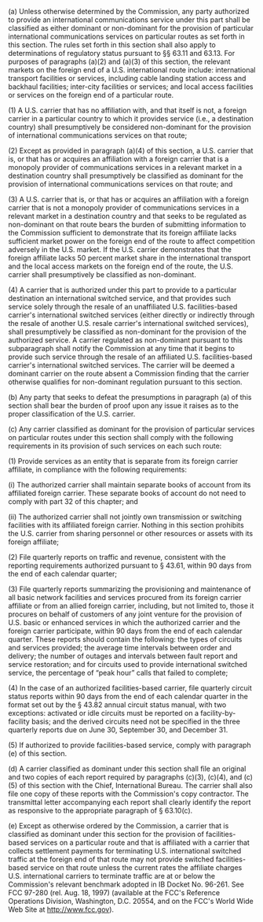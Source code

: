 (a) Unless otherwise determined by the Commission, any party authorized to provide an international communications service under this part shall be classified as either dominant or non-dominant for the provision of particular international communications services on particular routes as set forth in this section. The rules set forth in this section shall also apply to determinations of regulatory status pursuant to §§ 63.11 and 63.13. For purposes of paragraphs (a)(2) and (a)(3) of this section, the relevant markets on the foreign end of a U.S. international route include: international transport facilities or services, including cable landing station access and backhaul facilities; inter-city facilities or services; and local access facilities or services on the foreign end of a particular route.

(1) A U.S. carrier that has no affiliation with, and that itself is not, a foreign carrier in a particular country to which it provides service (i.e., a destination country) shall presumptively be considered non-dominant for the provision of international communications services on that route;

(2) Except as provided in paragraph (a)(4) of this section, a U.S. carrier that is, or that has or acquires an affiliation with a foreign carrier that is a monopoly provider of communications services in a relevant market in a destination country shall presumptively be classified as dominant for the provision of international communications services on that route; and

(3) A U.S. carrier that is, or that has or acquires an affiliation with a foreign carrier that is not a monopoly provider of communications services in a relevant market in a destination country and that seeks to be regulated as non-dominant on that route bears the burden of submitting information to the Commission sufficient to demonstrate that its foreign affiliate lacks sufficient market power on the foreign end of the route to affect competition adversely in the U.S. market. If the U.S. carrier demonstrates that the foreign affiliate lacks 50 percent market share in the international transport and the local access markets on the foreign end of the route, the U.S. carrier shall presumptively be classified as non-dominant.

(4) A carrier that is authorized under this part to provide to a particular destination an international switched service, and that provides such service solely through the resale of an unaffiliated U.S. facilities-based carrier's international switched services (either directly or indirectly through the resale of another U.S. resale carrier's international switched services), shall presumptively be classified as non-dominant for the provision of the authorized service. A carrier regulated as non-dominant pursuant to this subparagraph shall notify the Commission at any time that it begins to provide such service through the resale of an affiliated U.S. facilities-based carrier's international switched services. The carrier will be deemed a dominant carrier on the route absent a Commission finding that the carrier otherwise qualifies for non-dominant regulation pursuant to this section.

(b) Any party that seeks to defeat the presumptions in paragraph (a) of this section shall bear the burden of proof upon any issue it raises as to the proper classification of the U.S. carrier.

(c) Any carrier classified as dominant for the provision of particular services on particular routes under this section shall comply with the following requirements in its provision of such services on each such route:

(1) Provide services as an entity that is separate from its foreign carrier affiliate, in compliance with the following requirements:

(i) The authorized carrier shall maintain separate books of account from its affiliated foreign carrier. These separate books of account do not need to comply with part 32 of this chapter; and

(ii) The authorized carrier shall not jointly own transmission or switching facilities with its affiliated foreign carrier. Nothing in this section prohibits the U.S. carrier from sharing personnel or other resources or assets with its foreign affiliate;

(2) File quarterly reports on traffic and revenue, consistent with the reporting requirements authorized pursuant to § 43.61, within 90 days from the end of each calendar quarter;

(3) File quarterly reports summarizing the provisioning and maintenance of all basic network facilities and services procured from its foreign carrier affiliate or from an allied foreign carrier, including, but not limited to, those it procures on behalf of customers of any joint venture for the provision of U.S. basic or enhanced services in which the authorized carrier and the foreign carrier participate, within 90 days from the end of each calendar quarter. These reports should contain the following: the types of circuits and services provided; the average time intervals between order and delivery; the number of outages and intervals between fault report and service restoration; and for circuits used to provide international switched service, the percentage of “peak hour” calls that failed to complete;

(4) In the case of an authorized facilities-based carrier, file quarterly circuit status reports within 90 days from the end of each calendar quarter in the format set out by the § 43.82 annual circuit status manual, with two exceptions: activated or idle circuits must be reported on a facility-by-facility basis; and the derived circuits need not be specified in the three quarterly reports due on June 30, September 30, and December 31.

(5) If authorized to provide facilities-based service, comply with paragraph (e) of this section.

(d) A carrier classified as dominant under this section shall file an original and two copies of each report required by paragraphs (c)(3), (c)(4), and (c)(5) of this section with the Chief, International Bureau. The carrier shall also file one copy of these reports with the Commission's copy contractor. The transmittal letter accompanying each report shall clearly identify the report as responsive to the appropriate paragraph of § 63.10(c).

(e) Except as otherwise ordered by the Commission, a carrier that is classified as dominant under this section for the provision of facilities-based services on a particular route and that is affiliated with a carrier that collects settlement payments for terminating U.S. international switched traffic at the foreign end of that route may not provide switched facilities-based service on that route unless the current rates the affiliate charges U.S. international carriers to terminate traffic are at or below the Commission's relevant benchmark adopted in IB Docket No. 96-261. See FCC 97-280 (rel. Aug. 18, 1997) (available at the FCC's Reference Operations Division, Washington, D.C. 20554, and on the FCC's World Wide Web Site at http://www.fcc.gov).


